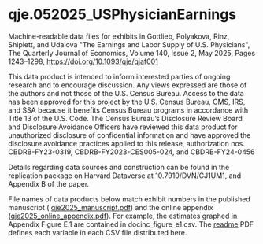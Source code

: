 # qje.052025_USPhysicianEarnings
Machine-readable data files for exhibits in Gottlieb, Polyakova, Rinz, Shiplett, and Udalova "The Earnings and Labor Supply of U.S. Physicians", The Quarterly Journal of Economics, Volume 140, Issue 2, May 2025, Pages 1243–1298, https://doi.org/10.1093/qje/qjaf001

This data product is intended to inform interested parties of ongoing research and to encourage discussion. Any views expressed are those of the authors and not
those of the U.S. Census Bureau. Access to the data has been approved for this project by the U.S. Census Bureau, CMS, IRS, and SSA because it benefits Census
Bureau programs in accordance with Title 13 of the U.S. Code. The Census Bureau’s Disclosure Review Board and Disclosure Avoidance Officers have reviewed
this data product for unauthorized disclosure of confidential information and have approved the disclosure avoidance practices 
applied to this release, authorization nos. CBDRB-FY23-0319, CBDRB-FY2023-CES005-024, and CBDRB-FY24-0456

Details regarding data sources and construction can be found in the replication package on Harvard Dataverse at 10.7910/DVN/CJ1UM1, and Appendix B of the paper.

File names of data products below match exhibit numbers in the published manuscript (
[qje2025_manuscript.pdf](https://github.com/user-attachments/files/19801172/qje2025_manuscript.pdf))
and the online appendix ([qje2025_online_appendix.pdf](https://github.com/user-attachments/files/19801170/qje2025_online_appendix.pdf)).
For example, the estimates graphed in Appendix Figure E.1 are contained in docinc_figure_e1.csv. 
The [readme](https://github.com/mariapolyakova/qje.052025_USPhysicianEarnings/blob/d5861d0496a7f0c3d77c35839f6d92108f7600fb/readme.pdf) PDF 
defines each variable in each CSV file distributed here.





